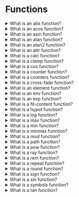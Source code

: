 # Functions

<details>
  <summary>What is an abs function?</summary>

The `abs()` CSS function returns the absolute value of the argument, as the same type as the input.

Example:

    div {
      --deg: -45deg;
      background-image: linear-gradient(abs(var(--deg)), blue, red);
    }

[More >>](https://developer.mozilla.org/en-US/docs/Web/CSS/abs)

</details>

<details>
  <summary>What is an acos function?</summary>

The `acos()` CSS function is a trigonometric function that returns the inverse cosine of a number between `-1` and `1`. The function contains a single calculation that returns the number of radians representing an angle between `0deg` and `180deg`.

Example:

    div.box-1 {
      transform: rotate(acos(1));
    }
    div.box-2 {
      transform: rotate(acos(0.5));
    }

[More >>](https://developer.mozilla.org/en-US/docs/Web/CSS/acos)

</details>

<details>
  <summary>What is an asin function?</summary>

The `asin()` CSS function is a trigonometric function that returns the inverse sine of a number between `-1` and `1`. The function contains a single calculation that returns the number of radians representing an angle between `-90deg` and `90deg`.

Example:

    div.box-1 {
      transform: rotate(asin(1));
    }
    div.box-2 {
      transform: rotate(asin(0.5));
    }

[More >>](https://developer.mozilla.org/en-US/docs/Web/CSS/asin)

</details>

<details>
  <summary>What is an atan function?</summary>

The `atan()` CSS function is a trigonometric function that returns the inverse tangent of a number between `-∞` and `+∞`. The function contains a single calculation that returns the number of radians representing an angle between `-90deg` and `90deg`.

Example:

    div.box-1 {
      transform: rotate(atan(1));
    }
    div.box-2 {
      transform: rotate(atan(0.5));
    }

[More >>](https://developer.mozilla.org/en-US/docs/Web/CSS/atan)

</details>

<details>
  <summary>What is an atan2 function?</summary>

The `atan2()` CSS function is a trigonometric function that returns the inverse tangent of two values between `-infinity` and `infinity`. The function accepts two arguments and returns the number of radians representing an angle between `-180deg` and `180deg`.

Example:

    div.box-1 {
      transform: rotate(atan2(3, 2));
    }
    div.box-2 {
      transform: rotate(atan2(-1, 0.5));
    }

[More >>](https://developer.mozilla.org/en-US/docs/Web/CSS/atan2)

</details>

<details>
  <summary>What is an attr function?</summary>

The `attr()` CSS function is used to retrieve the value of an attribute of the selected element and use it in the stylesheet. It can also be used on pseudo-elements, in which case the value of the attribute on the pseudo-element's originating element is returned.

Example:

    <p data-foo="hello">world</p>

    [data-foo]::before {
      content: attr(data-foo) " ";
    }

[More >>](https://developer.mozilla.org/en-US/docs/Web/CSS/attr)

</details>

<details>
  <summary>What is a calc function?</summary>

The `calc()` CSS function lets one to perform calculations when specifying CSS property values. It can be used with `length`, `frequency`, `angle`, `time`, `percentage`, `number` or `integer` values.

Example:

    width: calc(100% - 80px);

[More >>](https://developer.mozilla.org/en-US/docs/Web/CSS/calc)

</details>

<details>
  <summary>What is a clamp function?</summary>

The `clamp()` CSS function clamps a middle value within a range of values between a defined minimum bound and a maximum bound. The function takes three parameters: a minimum value, a preferred value, and a maximim allowed value.

Example:

    h1 {
      letter-spacing: 2px;
      font-size: clamp(1.8rem, 2.5vw, 2.8rem);
    }

[More >>](https://developer.mozilla.org/en-US/docs/Web/CSS/clamp)

</details>

<details>
  <summary>What is a cos function?</summary>

The `cos()` CSS function is a trigonometric function that returns the cosine of a number, which is a value between `-1` and `1`. The function contains a single calculation that must resolve to either a number or an angle by interpreting the result of the argument as radians. That is, `cos(45deg)`, `cos(0.125turn)`, and `cos(3.14159 / 4)` all represent the same value, approximately `0.707`.

Example:

    div.rotated-scaled-diamond {
      width: calc(100px * cos(45deg));
      height: calc(100px * cos(45deg));
      margin: calc(100px / 4 * cos(45deg));
      transform: rotate(45deg);
      transform-origin: center;
      background-color: green;
    }

[More >>](https://developer.mozilla.org/en-US/docs/Web/CSS/cos)

</details>

<details>
  <summary>What is a counter function?</summary>

The `counter()` CSS function returns a string representing the current value of the named counter, if there is one.

Example:

    ol {
      counter-reset: listCounter;
      padding-left: 5em;
    }
    li {
      counter-increment: listCounter;
    }
    li::marker {
      content:
        "Item #" counter(listCounter) " is: ";
    }
    li::after {
      content:
        "[" counter(listCounter, decimal-leading-zero) "] == ["
        counter(listCounter, upper-roman) "]";
    }

[More >>](https://developer.mozilla.org/en-US/docs/Web/CSS/counter)

</details>

<details>
  <summary>What is a counters function?</summary>

The `counters()` CSS function enables combining markers when nesting counters. The function returns a string that concatenates the current values of the named and nested counters. The function returns a string that concatenates the current values of the named and nested counters, if any are present, with the string provided. The third, optional parameter enables defining the list style.

Example:

    ol {
      counter-reset: listCounter;
    }
    li {
      counter-increment: listCounter;
    }
    li::marker {
      content:
        counters(listCounter, ".", upper-roman) ") ";
    }
    li::before {
      content:
        counters(listCounter, ".") " == "
        counters(listCounter, ".", lower-roman);
    }

[More >>](https://developer.mozilla.org/en-US/docs/Web/CSS/counters)

</details>

<details>
  <summary>What is a cross-fade function?</summary>

The `cross-fade()` CSS function can be used to blend two or more images at a defined transparency. It can be used for many simple image manipulations, such as tinting an image with a solid color or highlighting a particular area of the page by combining an image with a radial gradient.

Example:

    .crossfade {
      width: 300px;
      height: 300px;
      background-image: -webkit-cross-fade(url("br.png"), url("tr.png"), 75%);
      background-image: cross-fade(url("br.png"), url("tr.png"), 75%);
    }

[More >>](https://developer.mozilla.org/en-US/docs/Web/CSS/cross-fade)

</details>

<details>
  <summary>What is an element function?</summary>

The `element()` CSS function defines an image value generated from an arbitary HTML element. This image is live, meaning that if the HTML element is changed, the CSS properties using the resulting value are automatically updated.

Example:

    #css-result {
      background: -moz-element(#css-source) no-repeat;
      width: 256px;
      height: 32px;
      background-size: 80%;
      border: dashed;
    }

[More >>](https://developer.mozilla.org/en-US/docs/Web/CSS/element)

</details>

<details>
  <summary>What is an env function?</summary>

The `env()` CSS function can be used to insert the value of a user agent defined environment variables are globally scoped to a document, wheres custom properties are scoped to the element(s) on which they are declared.

Example:

    body {
      display: flex;
      flex-direction: column;
      min-height: 100vh;
      font: 1em system-ui;
    }

    main {
      flex: 1;
      background-color: #eee;
      padding: 1em;
    }

[More >>](https://developer.mozilla.org/en-US/docs/Web/CSS/env)

</details>

<details>
  <summary>What is an exp function?</summary>

The `exp()` CSS function is an exponential function that takes an number as an argument and returns the mathematical constant `e` raised to the power of the given number.

Example:

    div.box {
      width: 100px;
      height: 100px;
      background: linear-gradient(orange, red);
    }
    div.box-1 {
      transform: rotate(calc(1turn * exp(-1))); // 0.3678794411714423turn
    }

[More >>](https://developer.mozilla.org/en-US/docs/Web/CSS/exp)

</details>

<details>
  <summary>What is a fit-content function?</summary>

The `fit-content()` CSS function clamps a fiven size to an available size according to the formula `min(maximum size, max(minimum size, argument))`.

Example:

    #container {
      display: grid;
      grid-template-columns: fit-content(300px) fit-content(300px) 1fr;
      grid-gap: 5px;
      box-sizing: border-box;
      height: 200px;
      width: 100%;
      background-color: #8cffa0;
      padding: 10px;
    }

    #container > div {
      background-color: #8ca0ff;
      padding: 5px;
    }

[More >>](https://developer.mozilla.org/en-US/docs/Web/CSS/fit-content)

</details>

<details>
  <summary>What is a hypot function?</summary>

The `hypot()` CSS function is an exponential function that returns the square root of the sum of squares of its parameters.

Example:

    :root {
      --size-0: 100px;
      --size-1: hypot(var(--size-0)); /*  100px */
      --size-2: hypot(var(--size-0), var(--size-0)); /*  141.42px */
      --size-3: hypot(
        calc(var(--size-0) * 1.5),
        calc(var(--size-0) * 2)
      ); /*  250px */
    }

[More >>](https://developer.mozilla.org/en-US/docs/Web/CSS/hypot)

</details>

<details>
  <summary>What is a log function?</summary>

The `log()` CSS function is an exponential function that returns the logarithm of a number.

Example:

    :root {
      --size-0: 50px;
      --size-1: calc(var(--size-0) * log(7.389)); /*  100px */
      --size-2: calc(var(--size-0) * log(8, 2)); /*  150px */
      --size-3: calc(var(--size-0) * log(625, 5)); /*  200px */
    }

[More >>](https://developer.mozilla.org/en-US/docs/Web/CSS/log)

</details>

<details>
  <summary>What is a max function?</summary>

The `max()` CSS function lets set the largest (most positive) value from a list of comma-separated expressions as the value of a CSS property value. The `max()` function can be used anywhere a length, frequency, angle, time, percentage, number, or integer is allowed.

Example:

    h1 {
      font-size: 2rem;
    }
    h1.responsive {
      font-size: max(4vw, 2em, 2rem);
    }

[More >>](https://developer.mozilla.org/en-US/docs/Web/CSS/max)

</details>

<details>
  <summary>What is a min function?</summary>

The `min()` CSS function lets set the smallest (most positive) value from a list of comma-separated expressions as the value of a CSS property value. The `min()` function can be used anywhere a length, frequency, angle, time, percentage, number, or integer is allowed.

Example:

    input,
    label {
      padding: 2px;
      box-sizing: border-box;
      display: inline-block;
      width: min(40%, 400px);
      background-color: pink;
    }

    form {
      margin: 4px;
      border: 1px solid black;
      padding: 4px;
    }

[More >>](https://developer.mozilla.org/en-US/docs/Web/CSS/min)

</details>

<details>
  <summary>What is a minmax function?</summary>

The `minmax()` CSS function defines a size range greater than or equal to min and less than or equal to max. It is used with CSS Grids.

Example:

    #container {
      display: grid;
      grid-template-columns: minmax(min-content, 300px) minmax(200px, 1fr) 150px;
      grid-gap: 5px;
      box-sizing: border-box;
      height: 200px;
      width: 100%;
      background-color: #8cffa0;
      padding: 10px;
    }

    #container > div {
      background-color: #8ca0ff;
      padding: 5px;
    }

[More >>](https://developer.mozilla.org/en-US/docs/Web/CSS/minmax)

</details>

<details>
  <summary>What is a mod function?</summary>

The `minmax()` CSS function returns a modulul left over when the first parameter is divided by the second parameter, similar to the JavaScript remainder operator (%). The modulus is the value left over when one operand, the divided, is divided by a second operand, the divisor. It always takes the sign of the divisor.

Example:

      line-height: mod(7, 2); /* 1 */
      line-height: mod(14, 5); /* 4 */
      line-height: mod(3.5, 2); /* 1.5 */

[More >>](https://developer.mozilla.org/en-US/docs/Web/CSS/mod)

</details>

<details>
  <summary>What is a path function?</summary>

The `path()` CSS function accepts an SVG path string, and is used in CSS Shapes and CSS Motion Path to enable a shape to be drawn.

Example:

    path("M 10 80 C 40 10, 65 10, 95 80 S 150 150, 180 80");
    path(evenodd,"M 10 80 C 40 10, 65 10, 95 80 S 150 150, 180 80");

[More >>](https://developer.mozilla.org/en-US/docs/Web/CSS/path)

</details>

<details>
  <summary>What is a pow function?</summary>

The `pow()` CSS function is an exponential function that returns the value of a base raised to the power of a number.

Example:

    h1 {
      font-size: calc(1rem * pow(1.5, 4));
    }
    h2 {
      font-size: calc(1rem * pow(1.5, 3));
    }

[More >>](https://developer.mozilla.org/en-US/docs/Web/CSS/pow)

</details>

<details>
  <summary>What is a ray function?</summary>

The `ray()` CSS function defines the `offset-path` line segment that an animated element can follow. The line segment is referred to as "ray". The ray begins from an `offset-position` and extends in the direction of the specified angle. the length of a ray can be constrained by specifying a size and using the `contain` keyword.

Example:

    .box1 {
      offset-path: ray(0deg closest-side);
    }

    .box2 {
      offset-anchor: 0 0;
      offset-path: ray(0deg closest-side);
    }

[More >>](https://developer.mozilla.org/en-US/docs/Web/CSS/ray)

</details>

<details>
  <summary>What is a rem function?</summary>

The `rem()` CSS function returns a remainder left over when the first parameter is divided by the second parameter, similar to the JavaScript remaider operator (%). The remaider is the value left over when one operand, the dividend, is divided by a second operand, the divisor. It always takes the sign of the dividend.

Example:

    margin: rem(14%, 3%); /* 2% */
    margin: rem(18px, 5px); /* 3px */

[More >>](https://developer.mozilla.org/en-US/docs/Web/CSS/rem)

</details>

<details>
  <summary>What is a repeat function?</summary>

The `repeat()` CSS function represents a repeated fragment of the track list, allowing a large number of columns or rows that exhibit a recurring pattern to be written in a more compact form.

Example:

    #container {
      display: grid;
      grid-template-columns: repeat(2, 50px 1fr) 100px;
      grid-gap: 5px;
      box-sizing: border-box;
      height: 200px;
      width: 100%;
      background-color: #8cffa0;
      padding: 10px;
    }

    #container > div {
      background-color: #8ca0ff;
      padding: 5px;
    }

[More >>](https://developer.mozilla.org/en-US/docs/Web/CSS/repeat)

</details>

<details>
  <summary>What is a round function?</summary>

The `round()` CSS function returns a rounded number based on a selected rounding strategy.

Example:

    div.box-2 {
      height: round(up, 101px, var(--rounding-interval));
    }
    div.box-3 {
      height: round(down, 122px, var(--rounding-interval));
    }
    div.box-4 {
      height: round(to-zero, 120px, var(--rounding-interval));
    }

[More >>](https://developer.mozilla.org/en-US/docs/Web/CSS/round)

</details>

<details>
  <summary>What is a sign function?</summary>

The `sign()` CSS function contains one calculation, and returns `-1` if the numeric value of the argument is negative, `+1` if the numeric value of the argument is positive, `0+` if the numeric value of the argument is `0-` if the numeric value of the argument is `0-`.

Example:

    div {
      position: absolute;
      top: calc(100px * sign(var(--value)));
    }

[More >>](https://developer.mozilla.org/en-US/docs/Web/CSS/sign)

</details>

<details>
  <summary>What is a sin function?</summary>

The `sin()` CSS function is a trigonometric function that returns the sine of a number, which is a value between `-1` and `1`. The function contains a single calculation that must resolve to either a number or an angle by interpreting the result of the argument as radians. That is, `sin(45deg)`, `sin(0.125turn)` all represent the same value, approximately `0.707`.

Example:

    div {
      background-color: red;
      width: calc(sin(30deg) * 100px);
      height: calc(sin(30deg) * 100px);
    }

[More >>](https://developer.mozilla.org/en-US/docs/Web/CSS/sin)

</details>

<details>
  <summary>What is a symbols function?</summary>

The `symbols()` CSS function enables defining counter styles inline, directly as a value of properties such as `list-style`, providing a less powerful but simpler alternative to the `@counter-style` method of defining a counter style.

Example:

    ol {
      list-style: symbols(cyclic "*" "†" "‡");
    }

[More >>](https://developer.mozilla.org/en-US/docs/Web/CSS/symbols)

</details>

<details>
  <summary>What is a tan function?</summary>

The `tan()` CSS function is a trigonometric function that returns the tangent of a number, which is a value between `-infinity` and `infinity`. The function contains a single calculation that nust resolve to either a number or an angle by interpreting the result of the argument as radians.

Example:

    width: calc(100% - 100% * var(--h) / var(--w) * tan(var(--angle)));

[More >>](https://developer.mozilla.org/en-US/docs/Web/CSS/tan)

</details>
